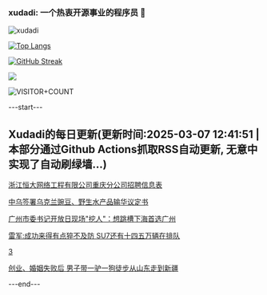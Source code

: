 ### xudadi: 一个热衷开源事业的程序员 👋

![xudadi](https://github-readme-stats-git-masterorgs-github-readme-stats-team.vercel.app/api?username=xudadi)

[![Top Langs](https://github-readme-stats.vercel.app/api/top-langs/?username=xudadi)](https://github.com/anuraghazra/github-readme-stats)

[![GitHub Streak](https://streak-stats.demolab.com?user=xudadi&locale=zh_Hans)](https://git.io/streak-stats)

![](https://raw.githubusercontent.com/xudadi/xudadi/main/assets/github-contribution-grid-snake.svg)

![VISITOR+COUNT](https://komarev.com/ghpvc/?username=xudadi&label=VISITOR+COUNT)


---start---

## Xudadi的每日更新(更新时间:2025-03-07 12:41:51 | 本部分通过Github Actions抓取RSS自动更新, 无意中实现了自动刷绿墙...)

[浙江恒大网络工程有限公司重庆分公司招聘信息表](https://www.gongkaoleida.com/article/2312094)

[中乌签署乌克兰豌豆、野生水产品输华议定书](https://m.163.com/news/article/JQ1H5OFL0534A4SC.html)

[广州市委书记开放日现场"挖人"：想跳槽下海首选广州](https://m.163.com/news/article/JQ06368I05129QAF.html)

[雷军:成功来得有点猝不及防 SU7还有十四五万辆在排队](https://m.163.com/news/article/JQ0BO0OL0514R9OJ.html)

[3](https://m.163.com/touch/news/sub/domestic)

[创业、婚姻失败后 男子带一驴一狗徒步从山东走到新疆](https://m.163.com/news/article/JPVS5FET00019B3E.html)

---end---
